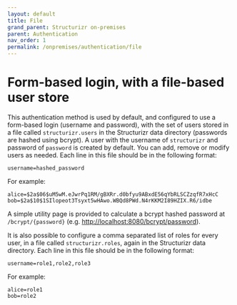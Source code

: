 ```yaml
---
layout: default
title: File
grand_parent: Structurizr on-premises
parent: Authentication
nav_order: 1
permalink: /onpremises/authentication/file
---
```


# Form-based login, with a file-based user store

This authentication method is used by default, and configured to use a form-based login (username and password), with the set of users stored in a file called
`structurizr.users` in the Structurizr data directory (passwords are hashed using bcrypt).
A user with the username of `structurizr` and password of `password` is created by default.
You can add, remove or modify users as needed. Each line in this file should be in the following format:

```
username=hashed_password
```

For example:

```
alice=$2a$06$uM5wM.eJwrPq1RM/gBXRr.d0bfyu9ABxdE56qYbRLSCZzqfR7xHcC
bob=$2a$10$1SIlopeot3Tsyxt5wHAwo.WBQd8PWd.N4rKKM2I89HZIX.R6/idbe
```

A simple utility page is provided to calculate a bcrypt hashed password at `/bcrypt/{password}` (e.g. [http://localhost:8080/bcrypt/password](http://localhost:8080/bcrypt/password)).

It is also possible to configure a comma separated list of roles for every user, in a file called `structurizr.roles`, again in the Structurizr data directory.
Each line in this file should be in the following format:

```
username=role1,role2,role3
```

For example:

```
alice=role1
bob=role2
```
